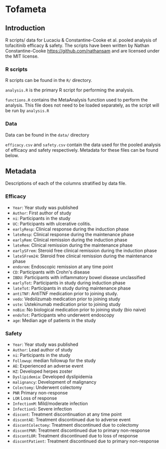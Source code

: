 # Tofameta

## Introduction

R scripts/ data for Lucaciu & Constantine-Cooke et al. pooled analysis of
tofacitinib efficacy & safety. The scripts have been written by Nathan
Constantine-Cooke https://github.com/nathansam and are licensed under the MIT
license.

### R scripts

R scripts can be found in the `R/` directory.

`analysis.R` is the primary R script for performing the analysis.

`functions.R` contains the MetaAnalysis function used to perform the analysis.
This file does not need to be loaded separately, as the script will be run by
`analysis.R`

### Data

Data can be found in the `data/` directory

`efficacy.csv` and `safety.csv` contain the data used for the pooled analysis of
efficacy and safety respectively. Metadata for these files can be found below.

## Metadata

Descriptions of each of the columns stratified by data file. 

### Efficacy

* `Year`: Year study was published
* `Author`: First author of study
* `ni`: Participants in the study
* `UC`: Participants with ulcerative colitis.
* `earlyResp`: Clinical response during the induction phase
* `lateResp`: Clinical response during the maintenance phase
* `earlyRem`: Clinical remission during the induction phase
* `lateRem`: Clinical remission during the maintenance phase
* `earlySFrem`: Steroid free clinical remission during the induction phase
* `lateSFrem24`: Steroid free clinical remission during the maintenance phase
* `endorem`: Endoscopic remission at any time point
* `CD`: Participants with Crohn's disease
* `IBDU`: Participants with inflammatory bowel disease unclassified
* `earlyTot`: Participants in study during induction phase
* `lateTot`: Participants in study during maintenance phase
* `antiTNF`: AntiTNF medication prior to joining study.
* `vedo`: Vedolizumab medication prior to joining study
* `uste`: Ustekinumab medication prior to joining study
* `noBio`: No biological medication prior to joining study (bio naive)
* `endoTot`: Participants who underwent endoscopy
* `age`: Median age of patients in the study

### Safety

* `Year`: Year study was published
* `Author`: Lead author of study
* `ni`: Participants in the study
* `Followup`: median followup for the study
* `AE`: Experienced an adverse event
* `HZ`: Developed herpes zoster
* `Dyslipidemia`: Developed dyslipidemia
* `malignancy`: Development of malignancy
* `Colectomy`: Underwent colectomy
* `PNR` Primary non-response
* `LOR` Loss of response
* `InfectionM`: Mild/moderate infection
* `InfectionS`: Severe infection
* `discont`: Treatment discontinuation at any time point
* `discontAE`: Treatment discontinued due to adverse event
* `discontColectomy`: Treatment discontinued due to colectomy
* `discontPNR`: Treatment discontinued due to primary non-response
* `discontLOR`: Treatment discontinued due to loss of response
* `discontPatient`: Treatment discontinued due to primary non-response
